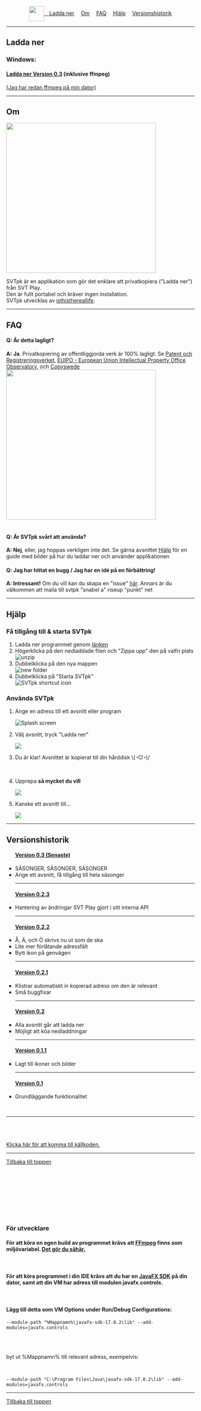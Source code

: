 <div align="center" >
<a href="#ladda-ner"><img align="center" src="https://github.com/isthisthereallife/svtpk/assets/56800749/22c67ce1-c68e-498c-a5ff-e339add87a3b" height="40px" />&emsp;<u>Ladda ner</u></a>
&emsp;<a href="#om"><u>Om</u></a>
&emsp;<a href="#faq"><u>FAQ</u></a>
&emsp;<a href="#hjalp"><u>Hjälp</u></a>
&emsp;<a href="#versionshistorik"><u>Versionshistorik</u></a></div>

<hr/>
<h2 id="ladda-ner">Ladda ner </h2>
<h3>Windows:</h3>
<h4><a href="https://mega.nz/file/0zBgFRTI#Sadlmj_OubFjZszB6NLdKA19VIuP65PcLcuIFOOPj6k"> Ladda ner Version 0.3</a> <span>(inklusive ffmpeg)</span></h4>
<p><a href="https://mega.nz/file/t3pUHArB#17CyISOIz0A1dC3oTAk7rPltGSNYb9v9OiJJEp0zjbA">(Jag har redan ffmpeg på min dator)</a></p>

<hr/>



<h2 id="om">Om</h2>
<img width="400px" src="https://github.com/isthisthereallife/svtpk/assets/56800749/a5dba52d-adf9-4209-829b-d14e4962e17c"/>
<p>
SVTpk är en applikation som gör det enklare att privatkopiera ("Ladda ner") från SVT Play.
<br/>Den är fullt portabel och kräver ingen installation.
<br/>SVTpk utvecklas av <a href="https://isthisthereallife.github.io/pages/">isthisthereallife</a>.
</p>

<hr/>
<h2 id="faq">FAQ</h2>
<h4><b>Q:</b> Är detta lagligt?</h4>
<b>A:</b> <b>Ja</b>. Privatkopiering av offentliggjorda verk är 100% lagligt.
Se <a href="https://www.prv.se/sv/upphovsratt/streama-lagligt/faq-upphovsratt-och-streaming/">Patent och
Registreringsverket</a>, <a href="https://euipo.europa.eu/ohimportal/sv/web/observatory/faq-sv#7">EUIPO - European Union
Intellectual Property Office Observatory</a>,
och <a href="https://www.copyswede.se/wp-content/uploads/2018/06/Vad-%C3%A4r-privatkopiering-web2.pdf">Copyswede</a>
<br/>
<img width="400px" src="https://github.com/isthisthereallife/svtpk/assets/56800749/20f583df-d68b-4a75-9697-83f222fb683b" />
<br/>
<br/>
<h4><b>Q:</b> Är SVTpk svårt att använda?</h4>
<b>A: Nej</b>, eller, jag hoppas verkligen inte det. Se gärna avsnittet <a href="#hjalp"><u>Hjälp</u></a> för en guide
med bilder på hur du laddar ner och använder applikationen

<br/>

<h4><b>Q:</b> Jag har hittat en bugg / Jag har en idé på en förbättring!</h4>
<b>A: Intressant!</b> Om du vill kan du skapa en "issue" <a href="https://github.com/isthisthereallife/svtpk/issues"><u>
här</u></a>. Annars är du välkommen att maila till svtpk "snabel a" riseup "punkt" net

<hr/>


<h2 id="hjalp">Hjälp</h2>
<h3>Få tillgång till & starta SVTpk
</h3>
<ol>
    <li> Ladda ner programmet genom 
        <a href="#ladda-ner">
            <u>länken</u>
        </a>
    </li>
    <li>Högerklicka på den nedladdade filen och "Zippa upp" den på valfri plats
        <img alt="unzip" src="https://github.com/isthisthereallife/svtpk/assets/56800749/ff0a3cfd-46c9-45a0-95d4-aec17d5eb461" />
    </li>
    <li>
        <div>Dubbelklicka på den nya mappen</div>
        <img alt="new folder" src="https://github.com/isthisthereallife/svtpk/assets/56800749/a83f9c85-d83d-4c27-8506-e0f2aeede6ad" />
    </li>
    <li>
        <div>Dubbelklicka på "Starta SVTpk"</div>
        <img alt="SVTpk shortcut icon" src="https://github.com/isthisthereallife/svtpk/assets/56800749/3075317e-375b-4483-95e1-f6389482131d" />
    </li>
</ol>

<h3>Använda SVTpk</h3>
<ol>
    <li>
        <p>Ange en adress till ett avsnitt eller program</p>
        <img alt="Splash screen" src="https://github.com/isthisthereallife/svtpk/assets/56800749/deba2321-6017-465a-8516-73d9520fdd0e" />
    </li>
    <li>
        <p>Välj avsnitt, tryck "Ladda ner"</p>
        <img src="https://github.com/isthisthereallife/svtpk/assets/56800749/5ddc3f4f-161e-4a7b-a4fd-d81200402095" />
    </li>
    <li>
        <p>Du är klar! Avsnittet är kopierat till din hårddisk  \(◔ᗜ◔)/ </p>
        <br/>
    </li>
    <li><p>Upprepa <b>så mycket du vill</b></p>
        <img src="https://github.com/isthisthereallife/svtpk/assets/56800749/94e1aa3d-c833-4de0-b1ad-5168cad4257d" />
    </li>
    <li>
        <p>Kanske ett avsnitt till...</p>
        <img src="https://github.com/isthisthereallife/svtpk/assets/56800749/60524764-cc1b-4634-941e-70320e8d1d01" />
    </li>
</ol>

<hr/>

<h2 id="versionshistorik">Versionshistorik</h2>
<ul style="list-style-type:square">

<h4><a href="https://mega.nz/file/t3pUHArB#17CyISOIz0A1dC3oTAk7rPltGSNYb9v9OiJJEp0zjbA">Version 0.3 (Senaste)</a></h4>
<li>SÄSONGER, SÄSONGER, SÄSONGER</li>
<li>Ange ett avsnitt, få tillgång till hela säsonger</li>
<hr/>
<h4><a href="https://mega.nz/file/ArASEDYQ#kafX6CIZNIprdjOTbk2EP4ZPcFSOBPKftJCoMVJqPSQ">Version 0.2.3</a></h4>
    <li>Hantering av ändringar SVT Play gjort i sitt interna API</li>
    <hr/><h4><a href="https://mega.nz/file/R3gRUawL#PqaYmtnvIzYuX-Rb7mMfBD69BlRuhkKSk5TueptwkqI">Version 0.2.2</a></h4>
    <li>Å, Ä, och Ö skrivs nu ut som de ska</li>
    <li>Lite mer förlåtande adressfält</li>
    <li>Bytt ikon på genvägen</li>
    <hr/><h4><a href="https://mega.nz/file/J7IS3DLK#gNFpIkJsAmeLYkv06PfIBBsXhpLAJBe_gtKfgWkJSKs">Version 0.2.1</a></h4>
    <li>Klistrar automatiskt in kopierad adress om den är relevant</li>
    <li>Små buggfixar</li>
    <hr/><h4><a href="https://mega.nz/file/kiwmRCwQ#56gIx8q8gr_oTTCFX3K_me3ApseWpFhR0RdAOvhAedg">Version 0.2</a></h4>
    <li>Alla avsnitt går att ladda ner</li>
    <li>Möjligt att köa nedladdningar</li>
    <hr/><h4><a href="https://mega.nz/file/h64yFLLY#AQNMfWHo9Sp9wTMAvbUa7OqNRPdyqU-9vK3D4uDYbVU">Version 0.1.1</a></h4>
    <li>Lagt till ikoner och bilder</li>
    <hr/><h4><a href="https://mega.nz/file/U7ABTIzZ#dtHnHtryLUInrxiRqcf0nT9QndljDshkQNde0o-A7pc">Version 0.1</a></h4>
    <li>Grundläggande funktionalitet</li>
</ul>
<br/>
<hr>
<br/>
<br/>
<br/>
<a href="https://github.com/isthisthereallife/svtpk">Klicka här för att komma till källkoden.</a> 
<hr>
<a href="#home">Tillbaka till toppen</a>
<br/>
<br/>
<br/>
<br/>
<br/>
<br/>
<br/>
<br/>
<br/>
<h3>För utvecklare</h3>
<h4>För att köra en egen build av programmet krävs att <a href="https://www.ffmpeg.org/download.html">FFmpeg</a> finns som miljövariabel. <a href="https://windowsloop.com/install-ffmpeg-windows-10/">Det gör du såhär.</a> </h4>
<br/>
<h4>För att köra programmet i din IDE krävs att du har en <a href="https://gluonhq.com/products/javafx/">JavaFX SDK</a> på din dator, samt att din VM har adress till modulen javafx.controls.</h4>
<br/>
<h4>Lägg till detta som VM Options under Run/Debug Configurations:</h4>

    --module-path "%Mappnamn%\javafx-sdk-17.0.2\lib" --add-modules=javafx.controls

<br/>
<br/>
<p>byt ut %Mappnamn% till relevant adress, exempelvis:</p>
<br/>

    --module-path "C:\Program Files\Java\javafx-sdk-17.0.2\lib" --add-modules=javafx.controls

<hr/>
<a href="#home">Tillbaka till toppen</a>
